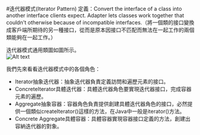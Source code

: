 #迭代器模式(Iterator Pattern)
定義：Convert the interface of a class into another interface clients expect. Adapter lets classes work together that couldn't otherwise because of incompatible interfaces.（將一個類的接口變換成客戶端所期待的另一種接口，從而是原本因接口不匹配而無法在一起工作的兩個類能夠在一起工作。）  


迭代器模式通用類圖如圖所示。  
![Alt text](iterator.jpg "迭代器模式類圖")


 我們先來看看迭代器模式中的各個角色：

- Iterator抽象迭代器：抽象迭代器負責定義訪問和遍歷元素的接口。
- ConcreteIterator具體迭代器：具體迭代器角色要實現迭代器接口，完成容器元素的遍歷。
- Aggregate抽象容器：容器角色負責提供創建具體迭代器角色的接口，必然提供一個類似createIterator()這樣的方法，在Java中一般是iterator()方法。
- Concrete Aggregate具體容器：具體容器實現容器接口定義的方法，創建出容納迭代器的對象。